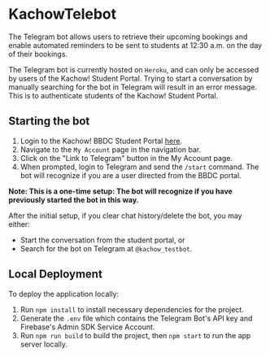 # KachowTelebot

The Telegram bot allows users to retrieve their upcoming bookings and enable automated reminders to be sent to students at 12:30 a.m. on the day of their bookings.

The Telegram bot is currently hosted on `Heroku`, and can only be accessed by users of the Kachow! Student Portal. Trying to start a conversation by manually searching for the bot in Telegram will result in an error message. This is to authenticate students of the Kachow! Student Portal.

## Starting the bot
1. Login to the Kachow! BBDC Student Portal [here](https://kachowbbdc.netlify.app).
2. Navigate to the `My Account` page in the navigation bar.
3. Click on the "Link to Telegram" button in the My Account page.
4. When prompted, login to Telegram and send the `/start` command. The bot will recognize if you are a user directed from the BBDC portal.

**Note: This is a one-time setup: The bot will recognize if you have previously started the bot in this way.**

After the initial setup, if you clear chat history/delete the bot, you may either:
- Start the conversation from the student portal, or 
- Search for the bot on Telegram at `@kachow_testbot`.

## Local Deployment
To deploy the application locally:
1. Run `npm install` to install necessary dependencies for the project.
2. Generate the `.env` file which contains the Telegram Bot's API key and Firebase's Admin SDK Service Account.
3. Run `npm run build` to build the project, then `npm start` to run the app server locally.
